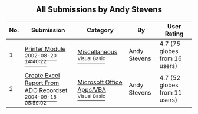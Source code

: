 ﻿<div align="center">

## All Submissions by Andy Stevens

</div>

No.  | Submission | Category | By   | User Rating
---- | ---------- | -------- | ---- | -----------
1 | [Printer Module<br /><sup>2002-08-20 14:40:22</sup>](https://github.com/Planet-Source-Code/andy-stevens-printer-module__1-38147) | [Miscellaneous<br /><sup>Visual Basic</sup>](../ByCategory/miscellaneous__1-1.md) | Andy Stevens | 4.7 (75 globes from 16 users)
2 | [Create Excel Report From ADO Recordset<br /><sup>2004-09-15 05:59:02</sup>](https://github.com/Planet-Source-Code/andy-stevens-create-excel-report-from-ado-recordset__1-56192) | [Microsoft Office Apps/VBA<br /><sup>Visual Basic</sup>](../ByCategory/microsoft-office-apps-vba__1-42.md) | Andy Stevens | 4.7 (52 globes from 11 users)
